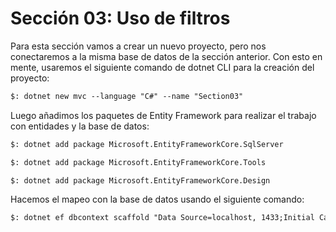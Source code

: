 # Sección 03: Uso de filtros

Para esta sección vamos a crear un nuevo proyecto, pero nos conectaremos a la misma base de datos de la sección anterior. Con esto en mente, usaremos el siguiente comando de dotnet CLI para la creación del proyecto:

```txt
$: dotnet new mvc --language "C#" --name "Section03"
```

Luego añadimos los paquetes de Entity Framework para realizar el trabajo con entidades y la base de datos:

```txt
$: dotnet add package Microsoft.EntityFrameworkCore.SqlServer

$: dotnet add package Microsoft.EntityFrameworkCore.Tools

$: dotnet add package Microsoft.EntityFrameworkCore.Design
```

Hacemos el mapeo con la base de datos usando el siguiente comando:

```txt
$: dotnet ef dbcontext scaffold "Data Source=localhost, 1433;Initial Catalog=BDHospital;Integrated Security=True;TrustServerCertificate=True" Microsoft.EntityFrameworkCore.SqlServer -o Models
```
